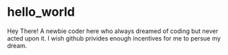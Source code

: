# hello_world

Hey There!
A newbie coder here who always dreamed of coding but never acted upon it. I wish github privides enough incentives for me to persue my dream.
